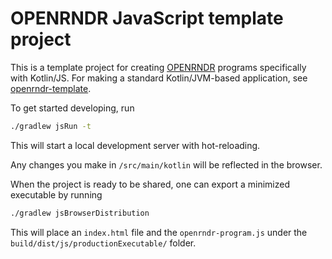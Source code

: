 # OPENRNDR JavaScript template project

This is a template project for creating [OPENRNDR](https://openrndr.org/) programs specifically with Kotlin/JS.
For making a standard Kotlin/JVM-based application,
see [openrndr-template](https://github.com/openrndr/openrndr-template).

To get started developing, run 

```bash
./gradlew jsRun -t
```

This will start a local development server with hot-reloading. 

Any changes you make in `/src/main/kotlin` will be reflected in the browser.

When the project is ready to be shared, one can export a minimized executable by running

```bash
./gradlew jsBrowserDistribution
```

This will place an `index.html` file and the `openrndr-program.js`
under the `build/dist/js/productionExecutable/` folder.